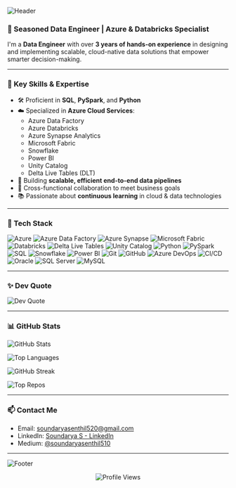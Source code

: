 ![Header](https://capsule-render.vercel.app/api?type=waving&color=0F52BA&height=250&section=header&text=Hi%20%F0%9F%91%8B%2C%20I'm%20Soundarya%20Senthilkumar&fontSize=40&fontColor=ffffff)

### 💼 Seasoned Data Engineer | Azure & Databricks Specialist

I'm a **Data Engineer** with over **3 years of hands-on experience** in designing and implementing scalable, cloud-native data solutions that empower smarter decision-making.

---

### 🚀 Key Skills & Expertise

- 🛠️ Proficient in **SQL**, **PySpark**, and **Python**
- ☁️ Specialized in **Azure Cloud Services**:
  - Azure Data Factory
  - Azure Databricks
  - Azure Synapse Analytics
  - Microsoft Fabric
  - Snowflake
  - Power BI
  - Unity Catalog
  - Delta Live Tables (DLT)
- 🔄 Building **scalable, efficient end-to-end data pipelines**
- 🤝 Cross-functional collaboration to meet business goals
- 📚 Passionate about **continuous learning** in cloud & data technologies

---

### 🧰 Tech Stack

![Azure](https://img.shields.io/badge/Azure-0078D4?style=for-the-badge&logo=microsoftazure&logoColor=white)
![Azure Data Factory](https://img.shields.io/badge/Azure%20Data%20Factory-0078D4?style=for-the-badge&logo=microsoftazure&logoColor=white)
![Azure Synapse](https://img.shields.io/badge/Azure%20Synapse-0078D4?style=for-the-badge&logo=microsoftazure&logoColor=white)
![Microsoft Fabric](https://img.shields.io/badge/Microsoft%20Fabric-742774?style=for-the-badge&logo=microsoft&logoColor=white)
![Databricks](https://img.shields.io/badge/Databricks-E8721D?style=for-the-badge&logo=databricks&logoColor=white)
![Delta Live Tables](https://img.shields.io/badge/Delta%20Live%20Tables-FF6F00?style=for-the-badge&logo=apachespark&logoColor=white)
![Unity Catalog](https://img.shields.io/badge/Unity%20Catalog-0089D6?style=for-the-badge&logo=databricks&logoColor=white)
![Python](https://img.shields.io/badge/Python-3776AB?style=for-the-badge&logo=python&logoColor=white)
![PySpark](https://img.shields.io/badge/PySpark-EC2025?style=for-the-badge&logo=apachespark&logoColor=white)
![SQL](https://img.shields.io/badge/SQL-025E8C?style=for-the-badge&logo=postgresql&logoColor=white)
![Snowflake](https://img.shields.io/badge/Snowflake-56B9DA?style=for-the-badge&logo=snowflake&logoColor=white)
![Power BI](https://img.shields.io/badge/Power%20BI-F2C811?style=for-the-badge&logo=powerbi&logoColor=black)
![Git](https://img.shields.io/badge/Git-F05032?style=for-the-badge&logo=git&logoColor=white)
![GitHub](https://img.shields.io/badge/GitHub-181717?style=for-the-badge&logo=github&logoColor=white)
![Azure DevOps](https://img.shields.io/badge/Azure%20DevOps-0078D7?style=for-the-badge&logo=azuredevops&logoColor=white)
![CI/CD](https://img.shields.io/badge/CI%2FCD-00BFA5?style=for-the-badge&logo=githubactions&logoColor=white)
![Oracle](https://img.shields.io/badge/Oracle-F80000?style=for-the-badge&logo=oracle&logoColor=white)
![SQL Server](https://img.shields.io/badge/SQL%20Server-CC2927?style=for-the-badge&logo=microsoftsqlserver&logoColor=white)
![MySQL](https://img.shields.io/badge/MySQL-4479A1?style=for-the-badge&logo=mysql&logoColor=white)

---

### ✨ Dev Quote

![Dev Quote](https://readme-typing-svg.demolab.com?font=Fira+Code&pause=1000&center=true&width=435&lines=In+Data+we+trust%2C+in+Pipelines+we+flow.;Turning+bytes+into+business+insights!;Data+is+the+new+oil%2C+and+I'm+the+engineer.)

---

### 📊 GitHub Stats

![GitHub Stats](https://github-readme-stats.vercel.app/api?username=SoundaryaSenthil&show_icons=true&theme=radical&hide=issues&custom_title=My%20GitHub%20Stats)

![Top Languages](https://github-readme-stats.vercel.app/api/top-langs/?username=SoundaryaSenthil&layout=compact&theme=radical&langs_count=10&hide=css,html,javascript&custom_title=Most%20Used%20Languages)

![GitHub Streak](https://github-readme-streak-stats.herokuapp.com?user=SoundaryaSenthil&theme=dark&hide_border=false)

![Top Repos](https://github-contributor-stats.vercel.app/api?username=SoundaryaSenthil&limit=5&theme=dark&combine_all_yearly_contributions=true)

---

### 📫 Contact Me

- Email: soundaryasenthil520@gmail.com  
- LinkedIn: [Soundarya S - LinkedIn](https://www.linkedin.com/in/soundarya-s-dataengineer)  
- Medium: [@soundaryasenthil510](https://medium.com/@soundaryasenthil510)

---

![Footer](https://capsule-render.vercel.app/api?section=footer&type=waving&color=0F52BA&height=150)

<p align="center">
  <img src="https://komarev.com/ghpvc/?username=SoundaryaSenthil&style=flat-square&color=blue" alt="Profile Views" />
</p>
